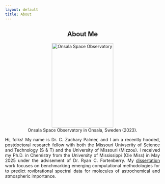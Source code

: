 ```yaml
---
layout: default
title: About
---
```

 <h2 style="text-align:center;">About Me</h2> 

<div style="text-align:center;">
    <figure>
    <img src="/images/website_image.png" 
         alt="Onsala Space Observatory" 
         width="200" height="275">
    <figcaption>Onsala Space Observatory in Onsala, Sweden (2023).</figcaption>
    </figure>
</div>

<p style="text-align:justify;">
Hi, folks! My name is Dr. C. Zachary Palmer, and I am a recently hooded, postdoctoral research fellow with both the Missouri Univserity of Science and Technology (S & T) and the University of Missouri (Mizzou). I received my Ph.D. in Chemistry from the University of Mississippi (Ole Miss) in May 2025 under the advisement of Dr. Ryan C. Fortenberry. My <a href="/pdfs/diss.pdf">dissertation</a> work focuses on benchmarking emerging computational methodologies for to predict rovibrational spectral data for molecules of astrochemical and atmospheric importance.
</p>